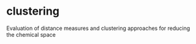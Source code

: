 # clustering
Evaluation of distance measures and clustering approaches for reducing the chemical space
